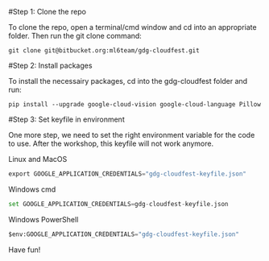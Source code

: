 
#Step 1: Clone the repo

To clone the repo, open a terminal/cmd window and cd into an appropriate folder. Then run the git clone command:

```
git clone git@bitbucket.org:ml6team/gdg-cloudfest.git
```

#Step 2: Install packages

To install the necessairy packages, cd into the gdg-cloudfest folder and run:

```
pip install --upgrade google-cloud-vision google-cloud-language Pillow
```

#Step 3: Set keyfile in environment

One more step, we need to set the right environment variable for the code to use.
After the workshop, this keyfile will not work anymore.

Linux and MacOS
``` python
export GOOGLE_APPLICATION_CREDENTIALS="gdg-cloudfest-keyfile.json"
```

Windows cmd
``` python
set GOOGLE_APPLICATION_CREDENTIALS=gdg-cloudfest-keyfile.json
```

Windows PowerShell
``` python
$env:GOOGLE_APPLICATION_CREDENTIALS="gdg-cloudfest-keyfile.json"
```

Have fun!